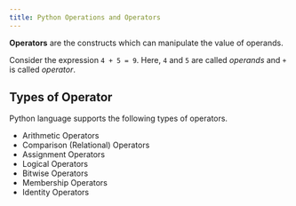 ```yaml
---
title: Python Operations and Operators
---
```

**Operators** are the constructs which can manipulate the value of operands.

Consider the expression `4 + 5 = 9`. Here, `4` and `5` are called _operands_ and `+` is called _operator_.

## Types of Operator

Python language supports the following types of operators.

*   Arithmetic Operators
*   Comparison (Relational) Operators
*   Assignment Operators
*   Logical Operators
*   Bitwise Operators
*   Membership Operators
*   Identity Operators